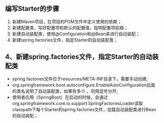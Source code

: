 
## 编写Starter的步骤

1. 新建Maven项目，在项目的POM文件中定义使用的依赖；
2. 新建配置类，写好配置项和默认的配置值，指明配置项前缀；
3. 新建自动装配类，使用@Configuration和@Bean来进行自动装配；
4. 新建spring.factories文件，指定Starter的自动装配类；






## 4、新建spring.factories文件，指定Starter的自动装配类

- spring.factories文件位于resources/META-INF目录下，需要手动创建;
- org.springframework.boot.autoconfigure.EnableAutoConfiguration后面的类名说明了自动装配类，如果有多个 ，则用逗号分开;
- 使用者应用（SpringBoot）在启动的时候，会通过org.springframework.core.io.support.SpringFactoriesLoader读取classpath下每个Starter的spring.factories文件，加载自动装配类进行Bean的自动装配；












